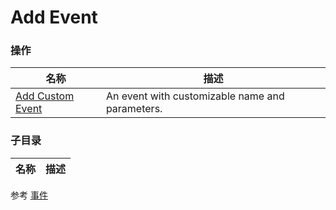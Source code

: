 # Add Event

### 操作  
| 名称 | 描述 |
|--|--|
| [Add Custom Event](./add-custom-event.md) | An event with customizable name and parameters. |

### 子目录
| 名称 | 描述 |
|--|--|

参考
[事件](https://docs.unrealengine.com/4.27/zh-CN/ProgrammingAndScripting/Blueprints/UserGuide/Events/)